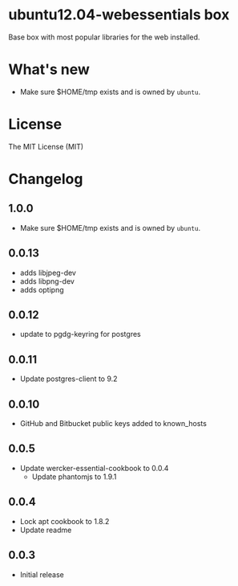 # ubuntu12.04-webessentials box

Base box with most popular libraries for the web installed.

# What's new

- Make sure $HOME/tmp exists and is owned by `ubuntu`.

# License

The MIT License (MIT)

# Changelog

## 1.0.0

- Make sure $HOME/tmp exists and is owned by `ubuntu`.

## 0.0.13

- adds libjpeg-dev
- adds libpng-dev
- adds optipng

## 0.0.12

- update to pgdg-keyring for postgres

## 0.0.11

- Update postgres-client to 9.2

## 0.0.10

- GitHub and Bitbucket public keys added to known_hosts

## 0.0.5

- Update wercker-essential-cookbook to 0.0.4
  - Update phantomjs to 1.9.1

## 0.0.4

- Lock apt cookbook to 1.8.2
- Update readme

## 0.0.3

- Initial release
